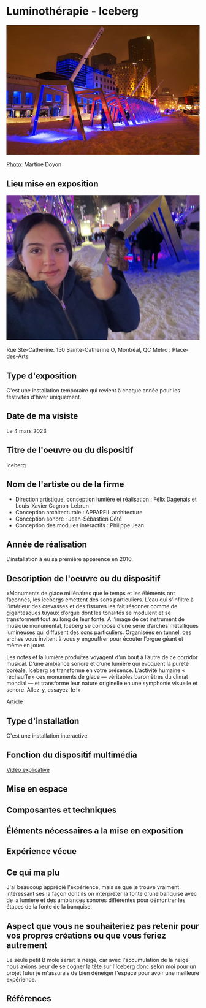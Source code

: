 # Luminothérapie - Iceberg
![photo](media/iceberg-c-martine-doyon-pqds-2-670x450.jpeg)

[Photo](https://www.quartierdesspectacles.com/fr/a-propos/les-productions-du-partenariat/oeuvre/20/iceberg-par-appareil-architecture/#): Martine Doyon

## Lieu mise en exposition
![photo](media/iceberg_visite_28.jpg)

Rue Ste-Catherine. 150 Sainte-Catherine O, Montréal, QC Métro : Place-des-Arts.

## Type d'exposition
C'est une installation temporaire qui revient à chaque année pour les festivités d'hiver uniquement.

## Date de ma visiste
Le 4 mars 2023

## Titre de l'oeuvre ou du dispositif
Iceberg

## Nom de l'artiste ou de la firme 
- Direction artistique, conception lumière et réalisation : Félix Dagenais et Louis-Xavier Gagnon-Lebrun 
- Conception architecturale : APPAREIL architecture
- Conception sonore : Jean-Sébastien Côté 
- Conception des modules interactifs : Philippe Jean

## Année de réalisation
L'installation à eu sa première apparence en 2010. 
 
## Description de l'oeuvre ou du dispositif
«Monuments de glace millénaires que le temps et les éléments ont façonnés, les icebergs émettent des sons particuliers. L’eau qui s’infiltre à l’intérieur des crevasses et des fissures les fait résonner comme de gigantesques tuyaux d’orgue dont les tonalités se modulent et se transforment tout au long de leur fonte. À l’image de cet instrument de musique monumental, Iceberg se compose d’une série d’arches métalliques lumineuses qui diffusent des sons particuliers. Organisées en tunnel, ces arches vous invitent à vous y engouffrer pour écouter l’orgue géant et même en jouer.

Les notes et la lumière produites voyagent d’un bout à l’autre de ce corridor musical. D’une ambiance sonore et d’une lumière qui évoquent la pureté boréale, Iceberg se transforme en votre présence. L’activité humaine « réchauffe » ces monuments de glace — véritables baromètres du climat mondial — et transforme leur nature originelle en une symphonie visuelle et sonore. Allez-y, essayez-le !»

[Article](https://www.quartierdesspectacles.com/fr/a-propos/les-productions-du-partenariat/oeuvre/20/iceberg-par-appareil-architecture/#)

## Type d'installation 
C'est une installation interactive.

## Fonction du dispositif multimédia
[Vidéo explicative](https://youtu.be/evwQKQMVA3w)

## Mise en espace 

## Composantes et techniques

## Éléments nécessaires a la mise en exposition

## Expérience vécue

## Ce qui ma plu 
J'ai beaucoup apprécié l'expérience, mais se que je trouve vraiment intéressant ses la façon dont ils on interpréter la fonte d'une banquise avec de la lumière et des ambiances sonores différentes pour démontrer les étapes de la fonte de la banquise.

## Aspect que vous ne souhaiteriez pas retenir pour vos propres créations ou que vous feriez autrement
Le seule petit B mole serait la neige, car avec l'accumulation de la neige nous avions peur de se cogner la tête sur l'Iceberg donc selon moi pour un projet futur je m'assurais de bien déneiger l'espace pour avoir une meilleure expérience.

## Références
